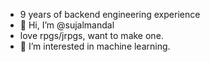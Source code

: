 - 9 years of backend engineering experience
- 👋 Hi, I’m @sujalmandal
-  love rpgs/jrpgs, want to make one.
- 👀 I’m interested in machine learning.
